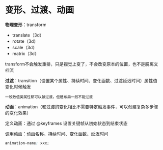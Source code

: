 # 变形、过渡、动画

**物理变形**：transform

- translate（3d）
- rotate（3d）
- scale（3d）
- matrix（3d）

transform不会触发重排，只是视觉上变了，不会改变原本的位置，也不是脱离文档流

**过渡**：transition（设置某个属性、持续时间、变化函数、过渡延迟时间）属性值变化时候触发

	一般数值类属性都可以被过渡，但是布局一般不能过渡

**动画**：animation（和过渡的变化相比不需要特定触发事件，可以创建复杂多步骤的变化效果）

定义动画：通过 @keyframes 设置关键帧从初始状态到结束状态

调用动画：动画名称、持续时间、变化函数、延迟时间

```css
animation-name: xxx;
```